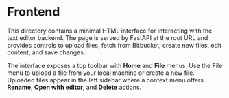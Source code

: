 # Frontend

This directory contains a minimal HTML interface for interacting with the
text editor backend. The page is served by FastAPI at the root URL and
provides controls to upload files, fetch from Bitbucket, create new
files, edit content, and save changes.

The interface exposes a top toolbar with **Home** and **File** menus. Use the
File menu to upload a file from your local machine or create a new file. Uploaded
files appear in the left sidebar where a context menu offers **Rename**,
**Open with editor**, and **Delete** actions.

